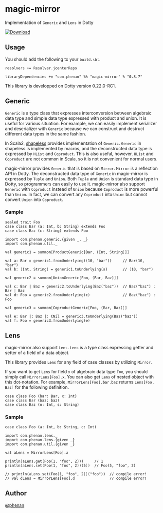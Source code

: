 # magic-mirror
Implementation of `Generic` and `Lens` in Dotty

[ ![Download](https://api.bintray.com/packages/phenan/maven/magic-mirror/images/download.svg) ](https://bintray.com/phenan/maven/magic-mirror/_latestVersion)

## Usage

You should add the following to your `build.sbt`.

```
resolvers += Resolver.jcenterRepo

libraryDependencies += "com.phenan" %% "magic-mirror" % "0.8.7"
```

This library is developped on Dotty version 0.22.0-RC1.

## Generic

`Generic` is a type class that expresses interconversion between algebraic data type and simple data type expressed with product and union.
It is useful for various situation. 
For example, we can easily implement serializer and deserializer with `Generic` because we can construct and destruct different data types in the same fashion.

In Scala2, [shapeless](https://github.com/milessabin/shapeless) provides implementation of `Generic`.
`Generic` in shapeless is implemented by macros, and the deconstructed data type is expressed by `HList` and `Coproduct`.
This is also useful, however, `HList` and `Coproduct` are not common in Scala, so it is not convenient for normal users.

magic-mirror provides `Generic` that is based on `Mirror`.
`Mirror` is a reflection API in Dotty.
The deconstructed data type of `Generic` in magic-mirror is expressed by `Tuple` and `Union`.
Both `Tuple` and `Union` is standard data type in Dotty, so programmers can easily to use it.
magic-mirror also support `Generic` with `Coproduct` instead of `Union` because `Coproduct` is more powerful than `Union`.
In fact, we can convert any `Coproduct` into `Union` but cannot convert `Union` into `Coproduct`.


### Sample

```
sealed trait Foo
case class Bar (a: Int, b: String) extends Foo
case class Baz (c: String) extends Foo

import com.phenan.generic.{given _, _}
import com.phenan.util._

val generic1 = summon[ProductGeneric[Bar, (Int, String)]]

val a: Bar = generic1.fromUnderlying((10, "bar"))     // Bar(10, "bar")
val b: (Int, String) = generic1.toUnderlying(a)       // (10, "bar")

val generic2 = summon[UnionGeneric[Foo, (Bar, Baz)]]

val c: Bar | Baz = generic2.toUnderlying(Baz("baz"))  // Baz("baz") : Bar | Baz
val d: Foo = generic2.fromUnderlying(c)               // Baz("baz") : Foo

val generic3 = summon[CoproductGeneric[Foo, (Bar, Baz)]]

val e: Bar |: Baz |: CNil = generic3.toUnderlying(Baz("baz"))
val f: Foo = generic3.fromUnderlying(e)
```

## Lens

magic-mirror also support `Lens`.
`Lens` is a type class expressing getter and setter of a field of a data object.

This library provides `Lens` for any field of case classes by utilizing `Mirror`.

If you want to get `Lens` for field `x` of algebraic data type `Foo`, you should simply call `MirrorLens[Foo].x`.
You can also get `Lens` of nested object with this dot-notation.
For example, `MirrorLens[Foo].bar.baz` returns `Lens[Foo, Baz]` for the following definition.

```
case class Foo (bar: Bar, x: Int)
case class Bar (baz: baz)
case class Baz (n: Int, s: String)
```

### Sample

```
case class Foo (a: Int, b: String, c: Int)

import com.phenan.lens._
import com.phenan.lens.{given _}
import com.phenan.util.{given _}

val aLens = MirrorLens[Foo].a

println(aLens.get(Foo(1, "foo", 2)))     // 1
println(aLens.set(Foo(1, "foo", 2))(5))  // Foo(5, "foo", 2)

// println(aLens.set(Foo(1, "foo", 2))("foo"))  // compile error!
// val dLens = MirrorLens[Foo].d                // compile error!
```

## Author
[@phenan](https://twitter.com/phenan)
